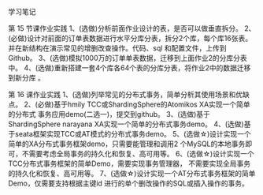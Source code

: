 学习笔记

第 15 节课作业实践 
1、(选做)分析前面作业设计的表，是否可以做垂直拆分。
2、(必做)设计对前面的订单表数据进行水平分库分表，拆分2个库，每个库16张表。 并在新结构在演示常见的增删改查操作。代码、sql 和配置文件，上传到 Github。
3、(选做)模拟1000万的订单单表数据，迁移到上面作业2的分库分表中。
4、(选做)重新搭建一套4个库各64个表的分库分表，将作业2中的数据迁移到新分库 。

第 16 课作业实践 
1、(选做)列举常见的分布式事务，简单分析其使用场景和优缺点。
2、(必做)基于hmily TCC或ShardingSphere的Atomikos XA实现一个简单的分布式 事务应用demo(二选一)，提交到github。
3、(选做)基于ShardingSphere narayana XA实现一个简单的分布式事务demo。 4、(选做)基于seata框架实现TCC或AT模式的分布式事务demo。
5、(选做☆)设计实现一个简单的XA分布式事务框架demo，只需要能管理和调用2 个MySQL的本地事务即可，不需要考虑全局事务的持久化和恢复、高可用等。
6、(选做☆)设计实现一个TCC分布式事务框架的简单Demo，需要实现事务管理器， 不需要实现全局事务的持久化和恢复、高可用等。
7、(选做☆)设计实现一个AT分布式事务框架的简单Demo，仅需要支持根据主键id 进行的单个删改操作的SQL或插入操作的事务。


